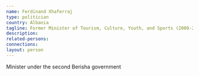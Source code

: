 ```yaml
---
name: Ferdinand Xhaferraj
type: politician
country: Albania
tagline: Former Minister of Tourism, Culture, Youth, and Sports (2009-2011)
description:
related-persons:
connections:
layout: person
---
```

Minister under the second Berisha government
